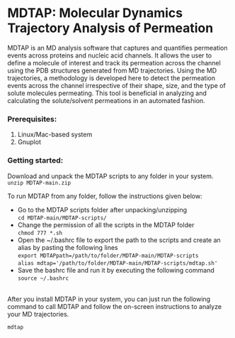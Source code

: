 # MDTAP: Molecular Dynamics Trajectory Analysis of Permeation

MDTAP is an MD analysis software that captures and quantifies permeation events across proteins and nucleic acid channels. It allows the user to define a molecule of interest and track its permeation across the channel using the PDB structures generated from MD trajectories. Using the MD trajectories, a methodology is developed here to detect the permeation events across the channel irrespective of their shape, size, and the type of solute molecules permeating. This tool is beneficial in analyzing and calculating the solute/solvent permeations in an automated fashion.


### Prerequisites:
1) Linux/Mac-based system
2) Gnuplot


### Getting started:
Download and unpack the MDTAP scripts to any folder in your system. <br> ``unzip MDTAP-main.zip`` <br>

To run MDTAP from any folder, follow the instructions given below:
- Go to the MDTAP scripts folder after unpacking/unzipping <br> ``cd MDTAP-main/MDTAP-scripts/``
- Change the permission of all the scripts in the MDTAP folder <br> ``chmod 777 *.sh``
- Open the ~/.bashrc file to export the path to the scripts and create an alias by pasting the following lines <br> ``export MDTAPpath=/path/to/folder/MDTAP-main/MDTAP-scripts`` <br> ``alias mdtap='/path/to/folder/MDTAP-main/MDTAP-scripts/mdtap.sh'``
- Save the bashrc file and run it by executing the following command <br> ``source ~/.bashrc``

<br>After you install MDTAP in your system, you can just run the following command to call MDTAP and follow the on-screen instructions to analyze your MD trajectories.<br>

``mdtap``
